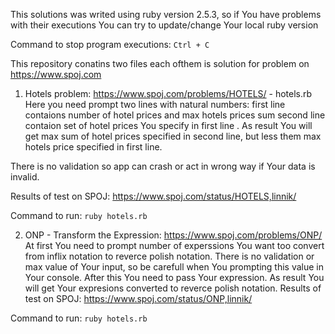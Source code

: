 This solutions was writed using ruby version 2.5.3, so if You have problems with their executions
You can try to update/change Your local ruby version

Command to stop program executions: `Ctrl + C`

This repository conatins two files each ofthem is solution for problem on https://www.spoj.com

1. Hotels problem: https://www.spoj.com/problems/HOTELS/ - hotels.rb
Here you need prompt two lines with natural numbers:
  first line contaions number of hotel prices and max hotels prices sum
  second line contaion set of hotel prices You specify in first line .
As result You will get max sum of hotel prices specified in second line, but less them max hotels
price specified in first line.

There is no validation so app can crash or act in wrong way if Your data is invalid.

Results of test on SPOJ: https://www.spoj.com/status/HOTELS,linnik/

Command to run: `ruby hotels.rb`

2. ONP - Transform the Expression: https://www.spoj.com/problems/ONP/
At first You need to prompt number of experssions You want too convert from inflix notation to
reverce polish notation. There is no validation or max value of Your input, so be carefull when
You prompting this value in Your console.
After this You need to pass Your expression.
As result You will get Your expresions converted to reverce polish notation.
Results of test on SPOJ: https://www.spoj.com/status/ONP,linnik/

Command to run: `ruby hotels.rb`
